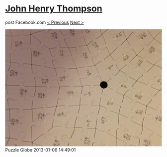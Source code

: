 # [John Henry Thompson](../README.md)
post Facebook.com
[< Previous](2013-01-13-6.md) [Next >](2013-01-06-2.md)

[![](../media/2013-01-06/Puzzle-Globe.jpg)](../README.md)
Puzzle Globe
2013-01-06 14:49:01